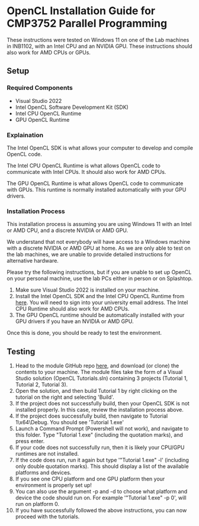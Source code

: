 # OpenCL Installation Guide for CMP3752 Parallel Programming

These instructions were tested on Windows 11 on one of the Lab machines in INB1102, with an Intel CPU and an NVIDIA GPU. These instructions should also work for AMD CPUs or GPUs.

## Setup

### Required Components

* Visual Studio 2022
* Intel OpenCL Software Development Kit (SDK)
* Intel CPU OpenCL Runtime
* GPU OpenCL Runtime

### Explaination

The Intel OpenCL SDK is what allows your computer to develop and compile OpenCL code.

The Intel CPU OpenCL Runtime is what allows OpenCL code to communicate with Intel CPUs. It should also work for AMD CPUs.

The GPU OpenCL Runtime is what allows OpenCL code to communicate with GPUs. This runtime is normally installed automatically with your GPU drivers.

### Installation Process

This installation process is assuming you are using Windows 11 with an Intel or AMD CPU, and a discrete NVIDIA or AMD GPU.

We understand that not everybody will have access to a Windows machine with a discrete NVIDIA or AMD GPU at home. As we are only able to test on the lab machines, we are unable to provide detailed instructions for alternative hardware.

Please try the following instructions, but if you are unable to set up OpenCL on your personal machine, use the lab PCs either in person or on Splashtop.

1. Make sure Visual Studio 2022 is installed on your machine.
2. Install the Intel OpenCL SDK and the Intel CPU OpenCL Runtime from [here](https://universityoflincoln.sharepoint.com/:f:/s/og-schoolofcomputerscience/Et16_1UxRs5Onv1lRNQGg8QB7-Unz6l5atgcHVno1Cf0Jw?e=dg7uBn). You will need to sign into your university email address. The Intel CPU Runtime should also work for AMD CPUs.
4. The GPU OpenCL runtime should be automatically installed with your GPU drivers if you have an NVIDIA or AMD GPU.

Once this is done, you should be ready to test the environment.

## Testing

1. Head to the module GitHub repo [here](https://github.com/SoCSTech/CMP3752-Parallel-Programming), and download (or clone) the contents to your machine. The module files take the form of a Visual Studio solution (OpenCL Tutorials.sln) containing 3 projects (Tutorial 1, Tutorial 2, Tutorial 3).
2. Open the solution, and then build Tutorial 1 by right clicking on the tutorial on the right and selecting 'Build'.
3. If the project does not successfully build, then your OpenCL SDK is not installed properly. In this case, review the installation process above.
4. If the project does successfully build, then navigate to Tutorial 1\x64\Debug. You should see 'Tutorial 1.exe'
5. Launch a Command Prompt (Powershell will not work), and navigate to this folder. Type "Tutorial 1.exe" (including the quotation marks), and press enter.
6. If your code does not successfully run, then it is likely your CPU/GPU runtimes are not installed.
7. If the code does run, run it again but type '"Tutorial 1.exe" -l' (including only double quotation marks). This should display a list of the available platforms and devices.
8. If you see one CPU platform and one GPU platform then your environment is properly set up!
9. You can also use the argument -p and -d to choose what platform and device the code should run on. For example '"Tutorial 1.exe" -p 0', will run on platform 0.
10. If you have successfully followed the above instructions, you can now proceed with the tutorials.
